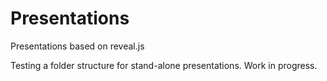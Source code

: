 Presentations
=============

Presentations based on reveal.js

Testing a folder structure for stand-alone presentations. Work in progress.
